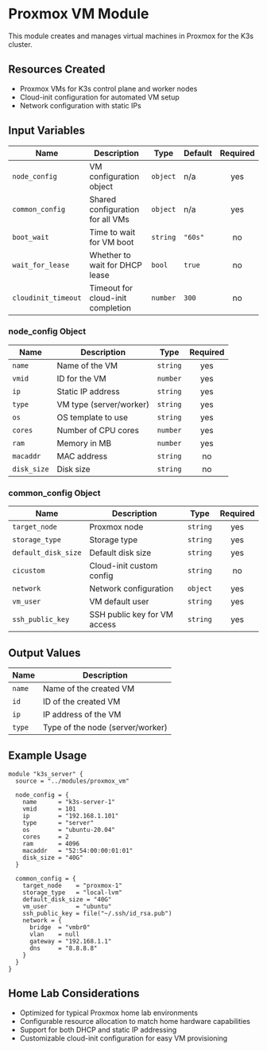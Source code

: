 # Proxmox VM Module

This module creates and manages virtual machines in Proxmox for the K3s cluster.

## Resources Created

- Proxmox VMs for K3s control plane and worker nodes
- Cloud-init configuration for automated VM setup
- Network configuration with static IPs

## Input Variables

| Name                | Description                       | Type     | Default | Required |
| ------------------- | --------------------------------- | -------- | ------- | :------: |
| `node_config`       | VM configuration object           | `object` | n/a     |   yes    |
| `common_config`     | Shared configuration for all VMs  | `object` | n/a     |   yes    |
| `boot_wait`         | Time to wait for VM boot          | `string` | `"60s"` |    no    |
| `wait_for_lease`    | Whether to wait for DHCP lease    | `bool`   | `true`  |    no    |
| `cloudinit_timeout` | Timeout for cloud-init completion | `number` | `300`   |    no    |

### node_config Object

| Name        | Description             | Type     | Required |
| ----------- | ----------------------- | -------- | :------: |
| `name`      | Name of the VM          | `string` |   yes    |
| `vmid`      | ID for the VM           | `number` |   yes    |
| `ip`        | Static IP address       | `string` |   yes    |
| `type`      | VM type (server/worker) | `string` |   yes    |
| `os`        | OS template to use      | `string` |   yes    |
| `cores`     | Number of CPU cores     | `number` |   yes    |
| `ram`       | Memory in MB            | `number` |   yes    |
| `macaddr`   | MAC address             | `string` |    no    |
| `disk_size` | Disk size               | `string` |    no    |

### common_config Object

| Name                | Description                  | Type     | Required |
| ------------------- | ---------------------------- | -------- | :------: |
| `target_node`       | Proxmox node                 | `string` |   yes    |
| `storage_type`      | Storage type                 | `string` |   yes    |
| `default_disk_size` | Default disk size            | `string` |   yes    |
| `cicustom`          | Cloud-init custom config     | `string` |    no    |
| `network`           | Network configuration        | `object` |   yes    |
| `vm_user`           | VM default user              | `string` |   yes    |
| `ssh_public_key`    | SSH public key for VM access | `string` |   yes    |

## Output Values

| Name   | Description                      |
| ------ | -------------------------------- |
| `name` | Name of the created VM           |
| `id`   | ID of the created VM             |
| `ip`   | IP address of the VM             |
| `type` | Type of the node (server/worker) |

## Example Usage

```hcl
module "k3s_server" {
  source = "../modules/proxmox_vm"

  node_config = {
    name      = "k3s-server-1"
    vmid      = 101
    ip        = "192.168.1.101"
    type      = "server"
    os        = "ubuntu-20.04"
    cores     = 2
    ram       = 4096
    macaddr   = "52:54:00:00:01:01"
    disk_size = "40G"
  }

  common_config = {
    target_node    = "proxmox-1"
    storage_type   = "local-lvm"
    default_disk_size = "40G"
    vm_user        = "ubuntu"
    ssh_public_key = file("~/.ssh/id_rsa.pub")
    network = {
      bridge  = "vmbr0"
      vlan    = null
      gateway = "192.168.1.1"
      dns     = "8.8.8.8"
    }
  }
}
```

## Home Lab Considerations

- Optimized for typical Proxmox home lab environments
- Configurable resource allocation to match home hardware capabilities
- Support for both DHCP and static IP addressing
- Customizable cloud-init configuration for easy VM provisioning
